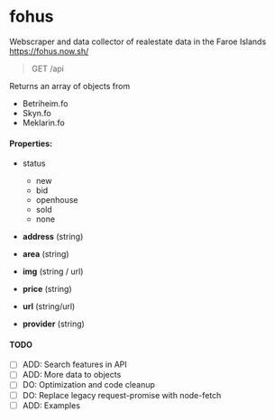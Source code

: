 # fohus

Webscraper and data collector of realestate data in the Faroe Islands
https://fohus.now.sh/

> GET /api

Returns an array of objects from

* Betriheim.fo
* Skyn.fo
* Meklarin.fo

#### Properties:

* status

  * new
  * bid
  * openhouse
  * sold
  * none

* **address** (string)
* **area** (string)
* **img** (string / url)
* **price** (string)
* **url** (string/url)
* **provider** (string)

#### TODO

* [ ] ADD: Search features in API
* [ ] ADD: More data to objects
* [ ] DO: Optimization and code cleanup
* [ ] DO: Replace legacy request-promise with node-fetch
* [ ] ADD: Examples
